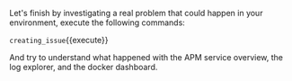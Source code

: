 Let's finish by investigating a real problem that could happen in your environment, execute the following commands:

`creating_issue`{{execute}}

And try to understand what happened with the APM service overview, the log explorer, and the docker dashboard.
